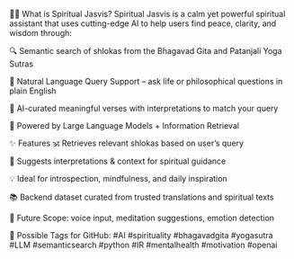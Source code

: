 🧘‍♀️ What is Spiritual Jasvis?
Spiritual Jasvis is a calm yet powerful spiritual assistant that uses cutting-edge AI to help users find peace, clarity, and wisdom through:

🔍 Semantic search of shlokas from the Bhagavad Gita and Patanjali Yoga Sutras

💬 Natural Language Query Support – ask life or philosophical questions in plain English

📖 AI-curated meaningful verses with interpretations to match your query

🧠 Powered by Large Language Models + Information Retrieval

✨ Features
🕉️ Retrieves relevant shlokas based on user’s query

🧘 Suggests interpretations & context for spiritual guidance

💡 Ideal for introspection, mindfulness, and daily inspiration

📚 Backend dataset curated from trusted translations and spiritual texts

🚀 Future Scope: voice input, meditation suggestions, emotion detection

🚧 Possible Tags for GitHub:
#AI #spirituality #bhagavadgita #yogasutra #LLM #semanticsearch #python #IR #mentalhealth #motivation #openai

